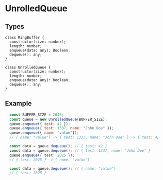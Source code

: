 # UnrolledQueue

## Types

`class RingBuffer {`\
`  constructor(size: number);`\
`  length: number;`\
`  enqueue(data: any): Boolean;`\
`  dequeue(): any;`\
`}`

`class UnrolledQueue {`\
`  constructor(size: number);`\
`  length: number;`\
`  enqueue(data: any): boolean;`\
`  dequeue(): any;`\
`}`


## Example

```js
  const BUFFER_SIZE = 2048;
  const queue = new UnrolledQueue(BUFFER_SIZE);
  queue.enqueue({ test: 42 });
  queue.enqueue({ test: 1337, name: "John Doe" });
  queue.enqueue({ name: "value"});
  // { name: "value"} -> { test: 1337, name: "John Doe" } -> { test: 42 }

  const data = queue.dequeue(); // { test: 42 }
  const data = queue.dequeue(); // { test: 1337, name: "John Doe" }
  queue.enqueue({ test: 2025 });
  // { test: 2025 } -> { name: "value"}

  const data = queue.dequeue(); // { name: "value"}
  // { test: 2025 }
```
